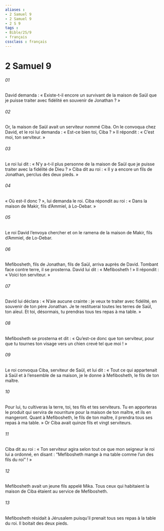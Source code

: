 ```yaml
---
aliases : 
- 2 Samuel 9
- 2 Samuel 9
- 2 S 9
tags : 
- Bible/2S/9
- français
cssclass : français
---
```


# 2 Samuel 9

###### 01
David demanda : « Existe-t-il encore un survivant de la maison de Saül que je puisse traiter avec fidélité en souvenir de Jonathan ? »
###### 02
Or, la maison de Saül avait un serviteur nommé Ciba. On le convoqua chez David, et le roi lui demanda : « Est-ce bien toi, Ciba ? » Il répondit : « C’est moi, ton serviteur. »
###### 03
Le roi lui dit : « N’y a-t-il plus personne de la maison de Saül que je puisse traiter avec la fidélité de Dieu ? » Ciba dit au roi : « Il y a encore un fils de Jonathan, perclus des deux pieds. »
###### 04
« Où est-il donc ? », lui demanda le roi. Ciba répondit au roi : « Dans la maison de Makir, fils d’Ammiel, à Lo-Debar. »
###### 05
Le roi David l’envoya chercher et on le ramena de la maison de Makir, fils d’Ammiel, de Lo-Debar.
###### 06
Mefibosheth, fils de Jonathan, fils de Saül, arriva auprès de David. Tombant face contre terre, il se prosterna. David lui dit : « Mefibosheth ! » Il répondit : « Voici ton serviteur. »
###### 07
David lui déclara : « N’aie aucune crainte : je veux te traiter avec fidélité, en souvenir de ton père Jonathan. Je te restituerai toutes les terres de Saül, ton aïeul. Et toi, désormais, tu prendras tous tes repas à ma table. »
###### 08
Mefibosheth se prosterna et dit : « Qu’est-ce donc que ton serviteur, pour que tu tournes ton visage vers un chien crevé tel que moi ! »
###### 09
Le roi convoqua Ciba, serviteur de Saül, et lui dit : « Tout ce qui appartenait à Saül et à l’ensemble de sa maison, je le donne à Mefibosheth, le fils de ton maître.
###### 10
Pour lui, tu cultiveras la terre, toi, tes fils et tes serviteurs. Tu en apporteras le produit qui servira de nourriture pour la maison de ton maître, et ils en mangeront. Quant à Mefibosheth, le fils de ton maître, il prendra tous ses repas à ma table. » Or Ciba avait quinze fils et vingt serviteurs.
###### 11
Ciba dit au roi : « Ton serviteur agira selon tout ce que mon seigneur le roi lui a ordonné, en disant : “Mefibosheth mange à ma table comme l’un des fils du roi” ! »
###### 12
Mefibosheth avait un jeune fils appelé Mika. Tous ceux qui habitaient la maison de Ciba étaient au service de Mefibosheth.
###### 13
Mefibosheth résidait à Jérusalem puisqu’il prenait tous ses repas à la table du roi. Il boitait des deux pieds.
